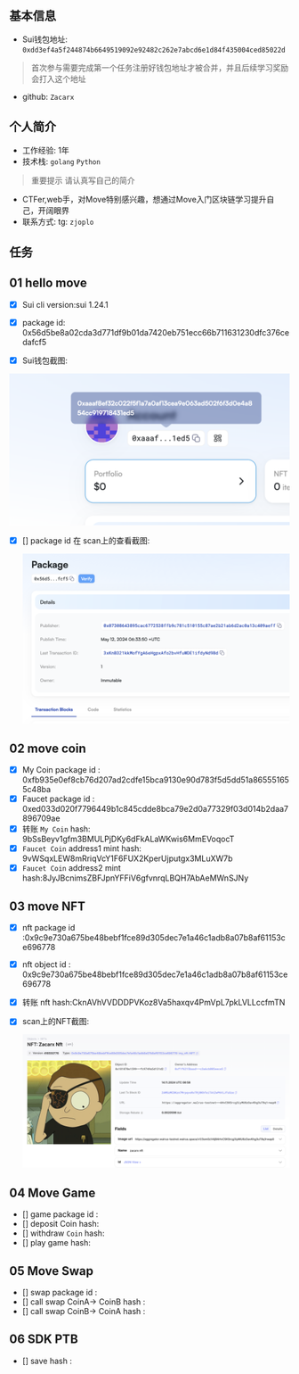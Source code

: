 ## 基本信息
- Sui钱包地址: `0xdd3ef4a5f244874b6649519092e92482c262e7abcd6e1d84f435004ced85022d`
> 首次参与需要完成第一个任务注册好钱包地址才被合并，并且后续学习奖励会打入这个地址
- github: `Zacarx`

## 个人简介
- 工作经验: 1年
- 技术栈: `golang` `Python`
> 重要提示 请认真写自己的简介
- CTFer,web手，对Move特别感兴趣，想通过Move入门区块链学习提升自己，开阔眼界
- 联系方式: tg: `zjoplo` 

## 任务

##   01 hello move  

- [x] Sui cli version:sui 1.24.1

- [x] package id: 0x56d5be8a02cda3d771df9b01da7420eb751ecc66b711631230dfc376cedafcf5

- [x]  Sui钱包截图: 

  ![image-20240512173304214](./img/image-20240512173304214.png)

- [x] [] package id 在 scan上的查看截图:

  ![image-20240512172410027](./img/image-20240512172410027.png)

##   02 move coin
- [x] My Coin package id : 0xfb935e0ef8cb76d207ad2cdfe15bca9130e90d783f5d5dd51a865551655c48ba
- [x] Faucet package id : 0xed033d020f7796449b1c845cdde8bca79e2d0a77329f03d014b2daa7896709ae
- [x] 转账 `My Coin` hash:  9bSsBeyv1gfm3BMULPjDKy6dFkALaWKwis6MmEVoqocT
- [x] `Faucet Coin` address1 mint hash: 9vWSqxLEW8mRriqVcY1F6FUX2KperUjputgx3MLuXW7b
- [x] `Faucet Coin` address2 mint hash:8JyJBcnimsZBFJpnYFFiV6gfvnrqLBQH7AbAeMWnSJNy

##   03 move NFT
- [x] nft package id :0x9c9e730a675be48bebf1fce89d305dec7e1a46c1adb8a07b8af61153ce696778

- [x] nft object id : 0x9c9e730a675be48bebf1fce89d305dec7e1a46c1adb8a07b8af61153ce696778

- [x] 转账 nft  hash:CknAVhVVDDDPVKoz8Va5haxqv4PmVpL7pkLVLLccfmTN

- [x] scan上的NFT截图:

  ![image-20241114170946321](./assets/image-20241114170946321.png)

##   04 Move Game
- [] game package id :
- [] deposit Coin hash:
- [] withdraw `Coin` hash:
- [] play game hash:

##   05 Move Swap
- [] swap package id :
- [] call swap CoinA-> CoinB  hash :
- [] call swap CoinB-> CoinA  hash :

##   06 SDK PTB
- [] save hash :
